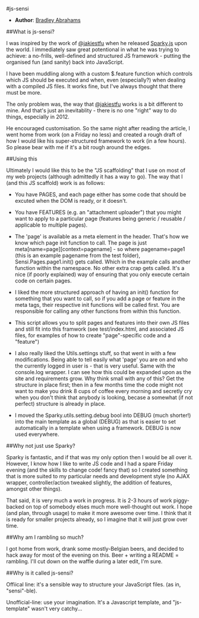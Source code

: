 #js-sensi

* **Author**: [Bradley Abrahams](https://github.com/mrkipling)

##What is js-sensi?

I was inspired by the work of [@jakiestfu](https://github.com/jakiestfu) when he released [Sparky.js](http://sparkyjs.com "Sparky.js homepage") upon the world. I immediately saw great potentional in what he was trying to achieve: a no-frills, well-defined and structured JS framework - putting the organised fun (and sanity) back into JavaScript.

I have been muddling along with a custom $.feature function which controls which JS should be executed and when, even (especially?) when dealing with a compiled JS files. It works fine, but I've always thought that there must be more.

The only problem was, the way that [@jakiestfu](https://github.com/jakiestfu) works is a bit different to mine. And that's just an inevitablity - there is no one "right" way to do things, especially in 2012.

He encouraged customisation. So the same night after reading the article, I went home from work (on a Friday no less) and created a rough draft of how I would like his super-structured framework to work (in a few hours). So please bear with me if it's a bit rough around the edges.

##Using this

Ultimately I would like this to be the "JS scaffolding" that I use on most of my web projects (although admittedly it has a way to go). The way that I (and this JS scaffold) work is as follows:

* You have PAGES, and each page either has some code that should be excuted when the DOM is ready, or it doesn't.

* You have FEATURES (e.g. an "attachment uploader") that you might want to apply to a particular page (features being generic / reusable / applicable to multiple pages).

* The 'page' is available as a meta element in the header. That's how we know which page init function to call. The page is just meta[name=page][context=pagename] - so where pagename=page1 (this is an example pagename from the test folder), Sensi.Pages.page1.init() gets called. Which in the example calls another function within the namespace. No other extra crap gets called. It's a nice (if poorly explained) way of ensuring that you only execute certain code on certain pages.

* I liked the more structured approach of having an init() function for something that you want to call, so if you add a page or feature in the meta tags, their respective init functions will be called first. You are responsible for calling any other functions from within this function.

* This script allows you to split pages and features into their own JS files and still fit into this framwork (see test/index.html, and associated JS files, for examples of how to create "page"-specific code and a "feature")

* I also really liked the Utils.settings stuff, so that went in with a few modifications. Being able to tell easily what 'page' you are on and who the currently logged in user is - that is very useful. Same with the console.log wrapper. I can see how this could be expanded upon as the site and requirements grow. Why think small with any of this? Get the structure in place first; then in a few months time the code might not want to make you drink 8 cups of coffee every morning and secretly cry when you don't think that anybody is looking, becase a somewhat (if not perfect) structure is already in place.

* I moved the Sparky.utils.setting.debug bool into DEBUG (much shorter!) into the main template as a global (DEBUG) as that is easier to set automatically in a template when using a framework. DEBUG is now used everywhere.

##Why not just use Sparky?

Sparky is fantastic, and if that was my only option then I would be all over it. However, I know how I like to write JS code and I had a spare Friday evening (and the skills to change code! fancy that) so I created something that is more suited to my particular needs and development style (no AJAX wrapper, controller/action tweaked slightly, the addition of features, amongst other things).

That said, it is very much a work in progress. It is 2-3 hours of work piggy-backed on top of somebody elses much more well-thought out work. I hope (and plan, through usage) to make it more awesome over time. I think that it is ready for smaller projects already, so I imagine that it will just grow over time.

##Why am I rambling so much?

I got home from work, drank some mostly-Belgian beers, and decided to hack away for most of the evening on this. Beer + writing a README = rambling. I'll cut down on the waffle during a later edit, I'm sure.

##Why is it called js-sensi?

Offiical line: it's a sensible way to structure your JavaScript files. (as in, "sensi"-ble).

Unofficial-line: use your imagination. It's a Javascript template, and "js-template" wasn't very catchy...
